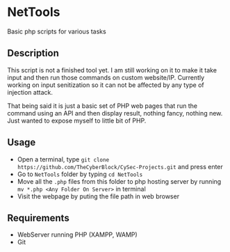 NetTools
===========

Basic php scripts for various tasks


Description
-------------
This script is not a finished tool yet. I am still working on it to make it take input and then run those commands on custom website/IP. Currently working on input senitization so it can not be affected by any type of injection attack. 

That being said it is just a basic set of PHP web pages that run the command using an API and then display result, nothing fancy, nothing new. Just wanted to expose myself to little bit of PHP.


Usage
-------------
- Open a terminal, type `git clone https://github.com/TheCyberBlock/CySec-Projects.git` and press enter
- Go to `NetTools` folder by typing `cd NetTools`
- Move all the `.php` files from this folder to php hosting server by running `mv *.php <Any Folder On Server>` in terminal
- Visit the webpage by puting the file path in web browser


Requirements
-------------
- WebServer running PHP (XAMPP, WAMP)
- Git